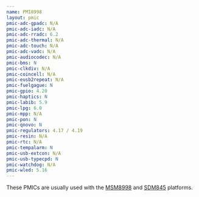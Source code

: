 ```yaml
---
name: PMI8998
layout: pmic
pmic-adc-gpadc: N/A
pmic-adc-iadc: N/A
pmic-adc-rradc: 6.2
pmic-adc-thermal: N/A
pmic-adc-touch: N/A
pmic-adc-vadc: N/A
pmic-audiocodec: N/A
pmic-bms: N
pmic-clkdiv: N/A
pmic-coincell: N/A
pmic-eusb2repeat: N/A
pmic-fuelgague: N
pmic-gpio: 4.20
pmic-haptics: N
pmic-labib: 5.9
pmic-lpg: 6.0
pmic-mpp: N/A
pmic-pon: N
pmic-qnovo: N
pmic-regulators: 4.17 / 4.19
pmic-resin: N/A
pmic-rtc: N/A
pmic-tempalarm: N
pmic-usb-extcon: N/A
pmic-usb-typecpd: N
pmic-watchdog: N/A
pmic-wled: 5.16
---
```

These PMICs are usually used with the [MSM8998](../soc/msm8998) and [SDM845](../soc/sdm845) platforms.
